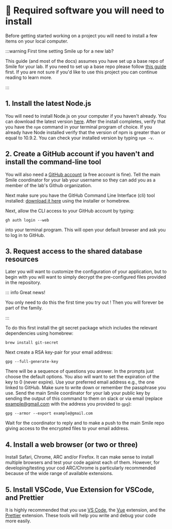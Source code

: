 # :space_invader: Required software you will need to install

Before getting started working on a <SmileText/> project you will need to
install a few items on your local computer.

:::warning First time setting Smile up for a new lab?

This guide (and most of the docs) assumes you have set up a base repo of Smile
for your lab. If you need to set up a base repo please follow
[this guide](/labconfig) first. If you are not sure if you'd like to use this
project you can continue reading to learn more.

:::

## 1. Install the latest Node.js

You will need to install Node.js on your computer if you haven't already. You
can download the latest version [here](https://nodejs.org/en/download/). After
the install completes, verify that you have the `npm` command in your terminal
program of choice. If you already have Node installed verify that the version of
npm is greater than or equal to 10.9.2. You can check your installed version by
typing `npm -v`.

## 2. Create a GitHub account if you haven't and install the command-line tool

You will also need a [GitHub account](https://github.com/join) (a free account
is fine). Tell the main Smile coordinator for your lab your username so they can
add you as a member of the lab's Github organization.

Next make sure you have the GitHub Command Line Interface (cli) tool installed:
[download it here](https://cli.github.com) using the installer or homebrew.

Next, allow the CLI access to your GitHub account by typing:

```
gh auth login --web
```

into your terminal program. This will open your default browser and ask you to
log in to GitHub.

## 3. Request access to the shared database resources

Later you will want to customize the configuration of your application, but to
begin with you will want to simply decrypt the pre-configured files provided in
the repository.

::: info Great news!

You only need to do this the first time you try out <SmileText/>! Then you will
forever be part of the family.

:::

To do this first install the git secret package which includes the relevant
dependencies using homebrew:

```
brew install git-secret
```

Next create a RSA key-pair for your email address:

```
gpg --full-generate-key
```

There will be a sequence of questions you answer. In the prompts just choose the
default options. You also will want to set the expiration of the key to 0 (never
expire). Use your preferred email address e.g., the one linked to GitHub. Make
sure to write down or remember the passphrase you use. Send the main Smile
coordinator for your lab your public key by sending the output of this command
to them on slack or via email (replace example@gmail.com with the address you
provided to `gpg`):

<div class="language-"><pre><code><span class="line">gpg --armor --export example@gmail.com</span></code></pre></div>

Wait for the coordinator to reply and to make a push to the main Smile repo
giving access to the encrypted files to your email address.

## 4. Install a web browser (or two or three)

Install Safari, Chrome, ARC and/or Firefox. It can make sense to install
multiple browsers and test your code against each of them. However, for
developing/testing your cod ARC/Chrome is particularly recommended because of
the wide range of available extensions.

## 5. Install VSCode, Vue Extension for VSCode, and Prettier

It is highly recommended that you use [VS Code](https://code.visualstudio.com/),
the [Vue](https://marketplace.visualstudio.com/items?itemName=Vue.volar)
extension, and the
[Prettier](https://marketplace.visualstudio.com/items?itemName=esbenp.prettier-vscode)
extension. These tools will help you write and debug your code more easily.
